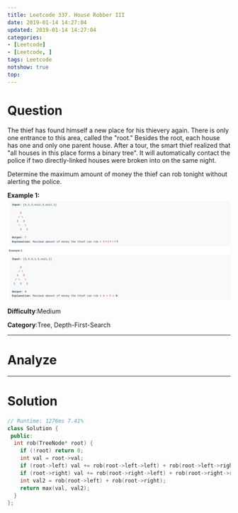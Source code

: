 ```yaml
---
title: Leetcode 337. House Robber III
date: 2019-01-14 14:27:04
updated: 2019-01-14 14:27:04
categories: 
- [Leetcode]
- [Leetcode, ]
tags: Leetcode
notshow: true
top:
---
```


# Question

The thief has found himself a new place for his thievery again. There is only one entrance to this area, called the "root." Besides the root, each house has one and only one parent house. After a tour, the smart thief realized that "all houses in this place forms a binary tree". It will automatically contact the police if two directly-linked houses were broken into on the same night.

Determine the maximum amount of money the thief can rob tonight without alerting the police.

**Example 1:**
![](/images/in-post/2019-01-14-Leetcode-337-House-Robber-III/2019-01-14-14-27-51.png)

**Difficulty**:Medium

**Category**:Tree, Depth-First-Search

<!-- more -->

------------

# Analyze

------------

# Solution

<!-- TODO: You need to find a better solution to do this question. -->

```cpp
// Runtime: 1276ms 7.41%
class Solution {
 public:
  int rob(TreeNode* root) {
    if (!root) return 0;
    int val = root->val;
    if (root->left) val += rob(root->left->left) + rob(root->left->right);
    if (root->right) val += rob(root->right->left) + rob(root->right->right);
    int val2 = rob(root->left) + rob(root->right);
    return max(val, val2);
  }
};
```


